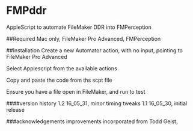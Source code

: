 # FMPddr
AppleScript to automate FileMaker DDR into FMPerception

##Required
    Mac only,
    FileMaker Pro Advanced,
    FMPerception

##Installation
Create a new Automator action, with no input, pointing to FileMaker Pro Advanced

Select Applescript from the available actions

Copy and paste the code from ths scpt file

Ensure you have a file open in FileMaker, and run to test

####version history
1.2 16_05_31, minor timing tweaks
1.1 16_05_30, initial release

###acknowledgements
improvements incorporated from Todd Geist, 
